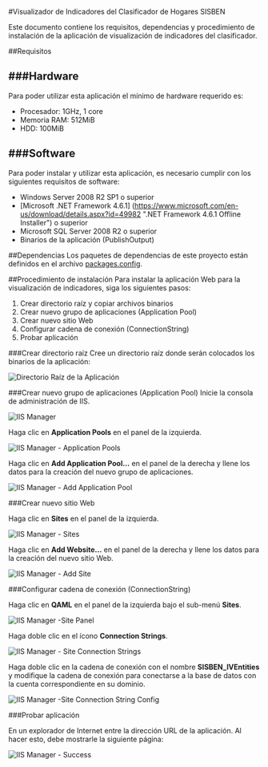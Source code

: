 #Visualizador de Indicadores del Clasificador de Hogares SISBEN

Este documento contiene los requisitos, dependencias y procedimiento de instalación de la aplicación de visualización de indicadores del clasificador.

##Requisitos

###Hardware
---
Para poder utilizar esta aplicación el mínimo de hardware requerido es:

* Procesador: 1GHz, 1 core
* Memoria RAM: 512MiB
* HDD: 100MiB

###Software
---
Para poder instalar y utilizar esta aplicación, es necesario cumplir con los siguientes requisitos de software:

* Windows Server 2008 R2 SP1 o superior
* [Microsoft .NET Framework 4.6.1]
(https://www.microsoft.com/en-us/download/details.aspx?id=49982 ".NET Framework 4.6.1 Offline Installer") o superior
* Microsoft SQL Server 2008 R2 o superior
* Binarios de la aplicación (PublishOutput)

##Dependencias
Los paquetes de dependencias de este proyecto están definidos en el archivo [packages.config](src/Sisben.WebApps.QAML/packages.config).

##Procedimiento de instalación
Para instalar la aplicación Web para la visualización de indicadores, siga los siguientes pasos:

1. Crear directorio raíz y copiar archivos binarios
3. Crear nuevo grupo de aplicaciones (Application Pool)
4. Crear nuevo sitio Web
5. Configurar cadena de conexión (ConnectionString)
6. Probar aplicación

###Crear directorio raíz
Cree un directorio raíz donde serán colocados los binarios de la aplicación:

![Directorio Raíz de la Aplicación](img/Capture-wwwroot_qaml.PNG "wwwroot_qaml")

###Crear nuevo grupo de aplicaciones (Application Pool)
Inicie la consola de administración de IIS.

![IIS Manager](img/Capture-IIS_Manager.PNG "IIS Manager")

Haga clic en **Application Pools** en el panel de la izquierda.

![IIS Manager - Application Pools](img/Capture-IIS_Manager-AppPools.PNG "IIS Manager - Application Pools")

Haga clic en **Add Application Pool...** en el panel de la derecha y llene los datos para la creación del nuevo grupo de aplicaciones.

![IIS Manager - Add Application Pool](img/Capture-IIS_Manager-AddAppPool.PNG "IIS Manager - Add Application Pool")

###Crear nuevo sitio Web

Haga clic en **Sites** en el panel de la izquierda.

![IIS Manager - Sites](img/Capture-IIS_Manager-Sites.PNG "IIS Manager - Sites")

Haga clic en **Add Website...** en el panel de la derecha y llene los datos para la creación del nuevo sitio Web.

![IIS Manager - Add Site](img/Capture-IIS_Manager-AddSite.PNG "IIS Manager - Add Site")

###Configurar cadena de conexión (ConnectionString)

Haga clic en **QAML** en el panel de la izquierda bajo el sub-menú **Sites**.

![IIS Manager -Site Panel](img/Capture-IIS_Manager-QamlSitePanel.PNG "IIS Manager - Site Panel")

Haga doble clic en el ícono **Connection Strings**.

![IIS Manager - Site Connection Strings](img/Capture-IIS_Manager-QamlSiteConnectionStrings.PNG "IIS Manager - Site Connection Strings")

Haga doble clic en la cadena de conexión con el nombre **SISBEN_IVEntities** y modifique la cadena de conexión para conectarse a la base de datos con la cuenta correspondiente en su dominio.

![IIS Manager -Site Connection String Config](img/Capture-IIS_Manager-QamlSiteConnectionStringConfig.PNG "IIS Manager - Site Connection String Config")

###Probar aplicación

En un explorador de Internet entre la dirección URL de la aplicación. Al hacer esto, debe mostrarle la siguiente página:

![IIS Manager - Success](img/Capture-Success.PNG "IIS Manager - Success")